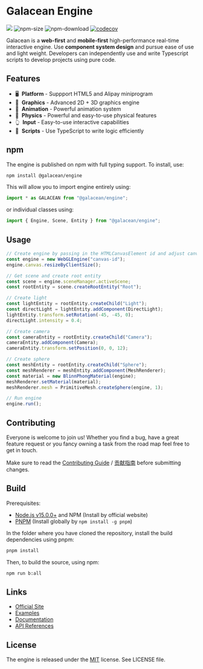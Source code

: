 # Galacean Engine

<a href="https://www.npmjs.com/package/@galacean/engine"><img src="https://img.shields.io/npm/v/@galacean/engine"/></a>
![npm-size](https://img.shields.io/bundlephobia/minzip/@galacean/engine)
![npm-download](https://img.shields.io/npm/dm/@galacean/engine)
[![codecov](https://codecov.io/gh/galacean/engine/branch/main/graph/badge.svg?token=KR2UBKE3OX)](https://codecov.io/gh/galacean/engine)

Galacean is a **web-first** and **mobile-first** high-performance real-time interactive engine. Use **component system design** and pursue ease of use and light weight. Developers can independently use and write Typescript scripts to develop projects using pure code.

## Features

- 🖥  &nbsp;**Platform** - Suppport HTML5 and Alipay miniprogram
- 🔮  &nbsp;**Graphics** - Advanced 2D + 3D graphics engine
- 🏃  &nbsp;**Animation** - Powerful animation system
- 🧱  &nbsp;**Physics** - Powerful and easy-to-use physical features
- 👆  &nbsp;**Input** - Easy-to-use interactive capabilities
- 📑  &nbsp;**Scripts** - Use TypeScript to write logic efficiently

## npm

The engine is published on npm with full typing support. To install, use:

```sh
npm install @galacean/engine
```

This will allow you to import engine entirely using:

```javascript
import * as GALACEAN from "@galacean/engine";
```

or individual classes using:

```javascript
import { Engine, Scene, Entity } from "@galacean/engine";
```

## Usage

```typescript
// Create engine by passing in the HTMLCanvasElement id and adjust canvas size
const engine = new WebGLEngine("canvas-id");
engine.canvas.resizeByClientSize();

// Get scene and create root entity
const scene = engine.sceneManager.activeScene;
const rootEntity = scene.createRootEntity("Root");

// Create light
const lightEntity = rootEntity.createChild("Light");
const directLight = lightEntity.addComponent(DirectLight);
lightEntity.transform.setRotation(-45, -45, 0);
directLight.intensity = 0.4;

// Create camera
const cameraEntity = rootEntity.createChild("Camera");
cameraEntity.addComponent(Camera);
cameraEntity.transform.setPosition(0, 0, 12);

// Create sphere
const meshEntity = rootEntity.createChild("Sphere");
const meshRenderer = meshEntity.addComponent(MeshRenderer);
const material = new BlinnPhongMaterial(engine);
meshRenderer.setMaterial(material);
meshRenderer.mesh = PrimitiveMesh.createSphere(engine, 1);

// Run engine
engine.run();
```

## Contributing

Everyone is welcome to join us! Whether you find a bug, have a great feature request or you fancy owning a task from the road map feel free to get in touch.

Make sure to read the [Contributing Guide](.github/HOW_TO_CONTRIBUTE.md) / [贡献指南](https://github.com/galacean/engine/wiki/%E5%A6%82%E4%BD%95%E4%B8%8E%E6%88%91%E4%BB%AC%E5%85%B1%E5%BB%BA-Oasis-%E5%BC%80%E6%BA%90%E4%BA%92%E5%8A%A8%E5%BC%95%E6%93%8E) before submitting changes.

## Build

Prerequisites:

- [Node.js v15.0.0+](https://nodejs.org/en/) and NPM (Install by official website)
- [PNPM](https://pnpm.io/) (Install globally by `npm install -g pnpm`)

In the folder where you have cloned the repository, install the build dependencies using pnpm:

```sh
pnpm install
```

Then, to build the source, using npm:

```sh
npm run b:all
```

## Links

- [Official Site](https://oasisengine.cn)
- [Examples](https://oasisengine.cn/#/examples/latest)
- [Documentation](https://oasisengine.cn/#/docs/latest/cn/install)
- [API References](https://oasisengine.cn/#/api/latest/core)

## License

The engine is released under the [MIT](https://opensource.org/licenses/MIT) license. See LICENSE file.
